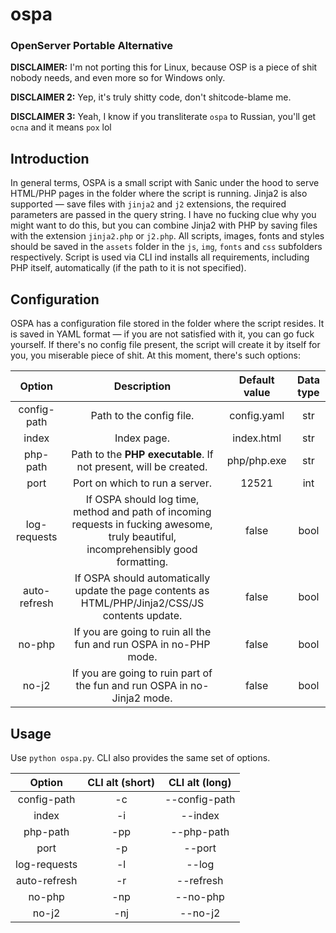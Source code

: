# ospa
### OpenServer Portable Alternative

**DISCLAIMER:** I'm not porting this for Linux, because OSP is a piece of shit nobody needs, and even more so for Windows only. 

**DISCLAIMER 2:** Yep, it's truly shitty code, don't shitcode-blame me.

**DISCLAIMER 3:** Yeah, I know if you transliterate `ospa` to Russian, you'll get `оспа` and it means `pox` lol

## Introduction
In general terms, OSPA is a small script with Sanic under the hood to serve HTML/PHP pages in the folder where the script is running. Jinja2 is also supported — save files with `jinja2` and `j2` extensions, the required parameters are passed in the query string. I have no fucking clue why you might want to do this, but you can combine Jinja2 with PHP by saving files with the extension `jinja2.php` or `j2.php`. All scripts, images, fonts and styles should be saved in the `assets` folder in the `js`, `img`, `fonts` and `css` subfolders respectively. Script is used via CLI ind installs all requirements, including PHP itself, automatically (if the path to it is not specified).

## Configuration
OSPA has a configuration file stored in the folder where the script resides. It is saved in YAML format — if you are not satisfied with it, you can go fuck yourself. If there's no config file present, the script will create it by itself for you, you miserable piece of shit. At this moment, there's such options:

|  **Option**  |                                                            **Description**                                                           | **Default value** | **Data type** |
|:------------:|:------------------------------------------------------------------------------------------------------------------------------------:|:-----------------:|:-------------:|
| config-path  | Path to the config file.                                                                                                             | config.yaml       | str           |
| index        | Index page.                                                                                                                          | index.html        | str           |
| php-path     | Path to the **PHP executable**. If not present, will be created.                                                                     | php/php.exe       | str           |
| port         | Port on which to run a server.                                                                                                       | 12521             | int           |
| log-requests | If OSPA should log time, method and path of incoming requests in fucking awesome, truly beautiful, incomprehensibly good formatting. | false             | bool          |
| auto-refresh | If OSPA should automatically update the page contents as HTML/PHP/Jinja2/CSS/JS contents update.                                     | false             | bool          |
| no-php       | If you are going to ruin all the fun and run OSPA in no-PHP mode.                                                                    | false             | bool          |
| no-j2        | If you are going to ruin part of the fun and run OSPA in no-Jinja2 mode.                                                             | false             | bool          |

## Usage
Use `python ospa.py`. CLI also provides the same set of options.

|  **Option**  | **CLI alt (short)** | **CLI alt (long)** |
|:------------:|:-------------------:|:------------------:|
| config-path  | -c                  | --config-path      |
| index        | -i                  | --index            |
| php-path     | -pp                 | --php-path         |
| port         | -p                  | --port             |
| log-requests | -l                  | --log              |
| auto-refresh | -r                  | --refresh          |
| no-php       | -np                 | --no-php           |
| no-j2        | -nj                 | --no-j2            |

